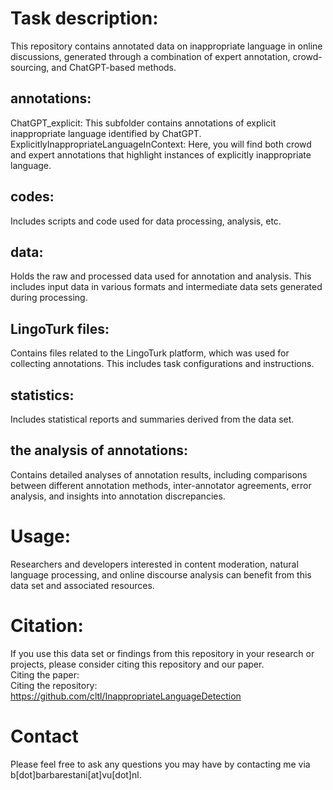 # Task description:<br>
This repository contains annotated data on inappropriate language in online discussions, generated through a combination of expert annotation, crowd-sourcing, and ChatGPT-based methods. <br>
## annotations: <br>
ChatGPT_explicit: This subfolder contains annotations of explicit inappropriate language identified by ChatGPT.<br>
ExplicitlyInappropriateLanguageInContext:  Here, you will find both crowd and expert annotations that highlight instances of explicitly inappropriate language. <br>
## codes: <br>
Includes scripts and code used for data processing, analysis, etc.<br>
## data: <br>
Holds the raw and processed data used for annotation and analysis. This includes input data in various formats and intermediate data sets generated during processing.<br>
## LingoTurk files: <br>
Contains files related to the LingoTurk platform, which was used for collecting annotations. This includes task configurations and instructions. <br>
## statistics: <br>
Includes statistical reports and summaries derived from the data set. <br>
## the analysis of annotations: <br>
Contains detailed analyses of annotation results, including comparisons between different annotation methods, inter-annotator agreements, error analysis, and insights into annotation discrepancies. <br>
# Usage:<br>
Researchers and developers interested in content moderation, natural language processing, and online discourse analysis can benefit from this data set and associated resources. <br>
# Citation: <br>
If you use this data set or findings from this repository in your research or projects, please consider citing this repository and our paper. <br>
Citing the paper: <br>
Citing the repository: https://github.com/cltl/InappropriateLanguageDetection
# Contact<br>
Please feel free to ask any questions you may have by contacting me via b[dot]barbarestani[at]vu[dot]nl.
